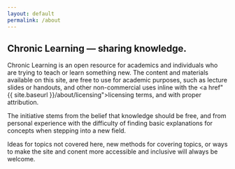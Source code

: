 ```yaml
---
layout: default
permalink: /about
---
```


## Chronic Learning — sharing knowledge.
Chronic Learning is an open resource for academics and individuals who are trying to teach or learn something new. The content and materials available on this site, are free to use for academic purposes, such as lecture slides or handouts, and other non-commercial uses inline with the <a href"{{ site.baseurl }}/about/licensing">licensing terms</a>, and with proper attribution.

The initiative stems from the belief that knowledge should be free, and from personal experience with the difficulty of finding basic explanations for concepts when stepping into a new field.

Ideas for topics not covered here, new methods for covering topics, or ways to make the site and conent more accessible and inclusive will always be welcome.
